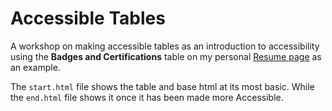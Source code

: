 # Accessible Tables
A workshop on making accessible tables as an introduction to accessibility using the **Badges and Certifications** table on my personal [Resume page](https://corgidev.com/resume.html) as an example. 

The `start.html` file shows the table and base html at its most basic. While the `end.html` file shows it once it has been made more Accessible.
